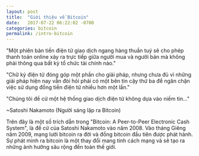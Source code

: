 ```yaml
---
layout: post
title:  "Giới thiệu về Bitcoin"
date:   2017-07-22 06:22:02 -0700
categories: bitcoin
permalink: /intro-bitcoin
---
```


"Một phiên bản tiền điện tử giao dịch ngang hàng thuần tuý sẽ cho phép
thanh toán online xảy ra trực tiếp giữa người mua và người bán mà 
không phải thông qua bất kỳ tổ chức tài chính nào."

"Chữ ký điện tử đóng góp một phần cho giải pháp, nhưng chưa đủ vì những
giải pháp hiện nay vẫn đòi hỏi phải có một bên tin cậy thứ ba
để ngăn chặn việc sử dụng đồng tiền điện tử nhiều hơn một lần."

"Chúng tôi đề cử một hệ thống giao dịch điện tử không dựa vào niềm tin..."

~Satoshi Nakamoto (Người sáng lập ra Bitcoin)

Trên đây là một số trích dẫn trong "Bitcoin: A Peer-to-Peer Electronic Cash System",
là đề cử của Satoshi Nakamoto vào năm 2008. Vào tháng Giêng năm 2009, mạng lưới bitcoin ra đời
và đồng bitcoin đầu tiên được phát hành. Sự phát minh ra bitcoin là một thay đổi mang tính cách mạng
và sẽ tạo ra những ảnh hưởng sâu rộng đến toàn thế giới.